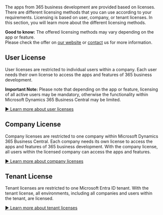 The apps from 365 business development are provided based on licenses. There are different licensing methods that you can use according to your requirements. Licensing is based on user, company, or tenant licenses. In this section, you will learn more about the different licensing methods.

<div class="alert alert-notice">
    <i class="fa-solid fa-notes"></i> <strong>Good to know:</strong> The offered licensing methods may vary depending on the app or feature.<br>Please check the offer on <a href="https://365businessdev.com" target="_blank">our website</a> or <a href="https://365businessdev.com/contact/" target="_blank">contact</a> us for more information.
</div>

## User License

User licenses are restricted to individual users within a company. Each user needs their own license to access the apps and features of 365 business development.

<div class="alert alert-warn">
    <i class="fa-solid fa-lightbulb"></i> <strong>Important Note:</strong> Please note that depending on the app or feature, licensing of all active users may be mandatory, otherwise the functionality within Microsoft Dynamics 365 Business Central may be limited.
</div>

[▶️ Learn more about user licenses](user-license/)

## Company License

Company licenses are restricted to one company within Microsoft Dynamics 365 Business Central. Each company needs its own license to access the apps and features of 365 business development. With the company license, all users within the licensed company can access the apps and features.

[▶️ Learn more about company licenses](company-license/)

## Tenant License

Tenant licenses are restricted to one Microsoft Entra ID tenant. With the tenant license, all environments, including all companies and users within the tenant, are licensed.

[▶️ Learn more about tenant licenses](tenant-license/)